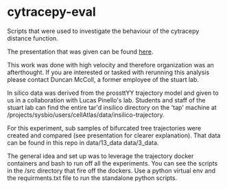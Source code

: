 # cytracepy-eval
Scripts that were used to investigate the behaviour of the cytracepy distance function.

The presentation that was given can be found [here](https://docs.google.com/presentation/d/1iR3xLo0DC_267GFLQGH5piWyICxV7LDDyKX42GptoQ8/edit?usp=sharing/).

This work was done with high velocity and therefore organization was an afterthought. If you are interested or tasked with rerunning this analysis please contact Duncan McColl, a former employee of the stuart lab.

In silico data was derived from the prossttYY trajectory model and given to us in a collaboration with Lucas Pinello's lab. Students and staff of the stuart lab can find the entire tar'd insilico directory on the 'tap' machine at /projects/sysbio/users/cellAtlas/data/insilico-trajectory.

For this experiment, sub samples of bifurcated tree trajectories were created and compared (see presentation for clearer explanation). That data can be found in this repo in data/13_data data/3_data.

The general idea and set up was to leverage the trajectory docker containers and bash to run off all the experiments. You can see the scripts in the /src directory that fire off the dockers. Use a python virtual env and the requirments.txt file to run the standalone python scripts.
